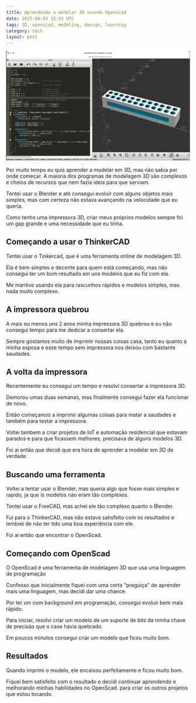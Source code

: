 ```yaml
---
title: Aprendendo a modelar 3D usando OpenScad
date: 2025-08-03 15:53 UTC
tags: 3D, openscad, modeling, design, learning
category: tech
layout: post
---
```


![](./2025-08-03-aprendendo-a-modelar-3d-usando-openscad/screenshot.jpg)

Por muito tempo eu quis aprender a modelar em 3D, mas não sabia por onde
começar. A maioria dos programas de modelagem 3D são complexos e cheios de
recursos que nem fazia ideia para que serviam.

Tentei usar o Blender e até consegui evoluir com alguns objetos mais simples,
mas com certeza não estava avançando na velocidade que eu queria.

Como tenho uma impressora 3D, criar meus próprios modelos sempre foi um gap
grande e uma necessidade que eu tinha.

## Começando a usar o ThinkerCAD

Tentei usar o Tinkercad, que é uma ferramenta online de modelagem 3D.

Ela é bem simples e decente para quem está começando, mas não consegui ter um
bom resultado em uns modelos que eu fiz com ela.

Me mantive usando ela para rascunhos rápidos e modelos simples, mas nada muito
complexo.

## A impressora quebrou

A mais ou menos uns 2 anos minha impressora 3D quebrou e eu não consegui tempo
para me dedicar a consertar ela.

Sempre gostamos muito de imprimir nossas coisas casa, tanto eu quanto a minha
esposa e esse tempo sem impressora nos deixou com bastante saudades.

## A volta da impressora

Recentemente eu consegui um tempo e resolvi consertar a impressora 3D.

Demorou umas duas semanas, mas finalmente consegui fazer ela funcionar de novo.

Então começamos a imprimir algumas coisas para matar a saudades e também para
testar a impressora.

Voltei tambem a criar projetos de IoT e automação residencial que estavam
parados e para que ficassem melhores, precisava de alguns modelos 3D.

Foi ai então que decidi que era hora de aprender a modelar em 3D de verdade.

## Buscando uma ferramenta

Voltei a tentar usar o Blender, mas queria algo que fosse mais simples e rapido,
ja que is modelos não eram tão complexos.

Tentei usar o FreeCAD, mas achei ele tão complexo quanto o Blender.

Fui para o ThinkerCAD, mas não estava satisfeito com os resultados e lembrei de
não ter tido uma boa experiência com ele.

Foi ai então que encontrar o OpenScad.

## Começando com OpenScad

O OpenScad é uma ferramenta de modelagem 3D que usa uma linguagem de programação

Confesso que inicialmente fiquei com uma certa "preguiça" de aprender mais uma
linguagem, mas decidi dar uma chance.

Por ter um com background em programação, consegui evoluir bem mais rápido.

Para iniciar, resolvi criar um modelo de um suporte de bits da minha chave de
precisão que o case havia quebrado.

Em poucos minutos consegui criar um modelo que ficou muito bom.

## Resultados

Quando imprimi o modelo, ele encaixou perfeitamente e ficou muito bom.

Fiquei bem satisfeito com o resultado e decidi continuar aprendendo e melhorando
minhas habilidades no OpenScad. para criar os outros projetos que estou tocando.
